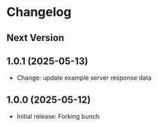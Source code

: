 Changelog
=========

Next Version
------------

1.0.1 (2025-05-13)
------------------
* Change: update example server response data

1.0.0 (2025-05-12)
------------------
* Initial release: Forking bunch
